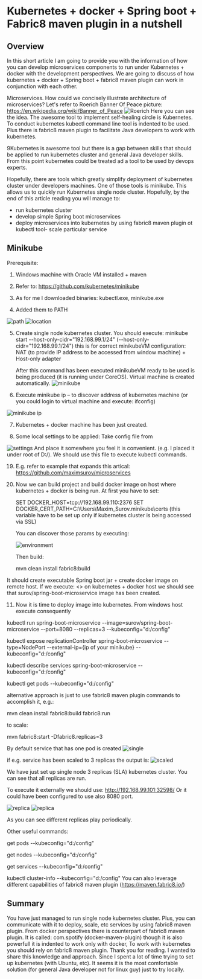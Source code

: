 

# Kubernetes + docker + Spring boot + Fabric8 maven plugin in a nutshell

## Overview

In this short article I am going to provide you with the information of how you can develop microservices components to run under Kubernetes + docker with the development perspectives. We are going to discuss of how kubernetes + docker + Spring boot + fabric8 maven plugin can work in conjunction with each other.

Microservices. How could we concisely illustrate architecture of microservices?  Let's refer to Roerich Banner Of Peace picture: https://en.wikipedia.org/wiki/Banner_of_Peace
![](docs/img/BannerOfPeace.png?raw=true "Roerich")
Here you can see the idea. The awesome tool to implement self-healing circle is Kubernetes. To conduct kubernetes kubectl command line tool is indented to be used. Plus there is fabric8 maven plugin to facilitate Java developers to work with kubernetes.

9Kubernetes is awesome tool but there is a gap between skills that should be applied to run kubernetes cluster and general Java developer skills. From this point kubernetes could be treated ad a tool to be used by devops experts.

Hopefully, there are tools which greatly simplify deployment of kubernetes cluster under developers machines. One of those tools is minikube. This allows us to quickly run Kubernetes single node cluster.
Hopefully, by the end of this article reading you will manage to:

- run kubernetes cluster
- develop simple Spring boot microservices
- deploy microservices into kubernetes by using fabric8 maven plugin ot kubectl tool- scale particular service


## Minikube

Prerequisite:

1. Windows machine with Oracle VM installed + maven

2. Refer to: https://github.com/kubernetes/minikube

3. As for me I downloaded binaries: kubectl.exe, minikube.exe

4. Added them to PATH

![](docs/img/path.png?raw=true "path")
![](docs/img/location.png?raw=true "location")


5. Create single node kubernetes cluster. You should execute:
     minikube start --host-only-cidr="192.168.99.1/24"
     (--host-only-cidr="192.168.99.1/24") this is for correct minikubeVM configuration: NAT (to provide IP address to be accessed from window machine) + Host-only adapter

     After this command has been executed minikubeVM ready to be used is being produced (it is running under CoreOS).  Virtual machine is created automatically.
      ![](docs/img/minikube.png?raw=true "minikube")


6. Execute minikube ip – to discover address of kubernetes machine (or you could login to virtual machine and execute: ifconfig)

  ![](docs/img/ip.png?raw=true "minikube ip")


7. Kubernetes + docker machine has been just created.

8. Some local settings to be applied:
Take config file from

 ![](docs/img/settings.png?raw=true "settings")
  And place it somewhere you feel it is convenient. (e.g. I placed it under root of D:/). We should use this file to execute kubectl commands.  

19.  E.g. refer to example that expands this artical:  https://github.com/maximsurov/microservices

10. Now we can build project and build docker image on host where kubernetes + docker is being run.
    At first you have to set:

    SET DOCKER_HOST=tcp://192.168.99.110:2376
    SET DOCKER_CERT_PATH=C:\Users\Maxim_Surov\.minikube\certs
    (this variable have to be set up only if kubernetes cluster is being accessed via SSL)

    You can discover those params by executing:

    ![](docs/img/environment.png?raw=true "environment") 
     
    Then build:

    mvn clean install fabric8:build

It should create executable Spring boot jar + create docker image on remote host.
If we execute: <<docker images>> on kubernetes + docker host we should see that surov/spring-boot-microservice image has been created.

11. Now it is time to deploy image into kubernetes. From windows host execute consequently 

 kubectl run spring-boot-microservice --image=surov/spring-boot-microservice --port=8080 --replicas=3 --kubeconfig="d:/config"
 
 kubectl expose replicationController spring-boot-microservice --type=NodePort --external-ip={ip of your minikube} --kubeconfig="d:/config"
 
 kubectl describe services spring-boot-microservice --kubeconfig="d:/config"
 
 kubectl get pods --kubeconfig="d:/config"

 alternative approach is just to use fabric8 maven plugin commands to accomplish it, e.g.:
 
 mvn clean install fabric8:build fabric8:run
 
 to scale:
 
 mvn fabric8:start -Dfabric8.replicas=3
 
 By default service that has one pod is created
 ![](docs/img/single.png?raw=true "single")
 
 if e.g. service has been scaled to 3 replicas the output is:
 ![](docs/img/whole.png?raw=true "scaled")
 
 We have just set up single node 3 replicas (SLA) kubernetes cluster. You can see that all replicas are run.

 To execute it externally we should use: http://192.168.99.101:32598/
 Or it could have been configured to use also 8080 port.
 
 ![](docs/img/replica1.png?raw=true "replica")
 ![](docs/img/replica2.png?raw=true "replica")
 
 As you can see different replicas play periodically.

Other useful commands:

 get pods --kubeconfig="d:/config"

 get nodes --kubeconfig="d:/config"

 get services --kubeconfig="d:/config"

 kubectl cluster-info --kubeconfig="d:/config" 
You can also leverage different capabilities of fabric8 maven plugin (https://maven.fabric8.io/)

 
## Summary
You have just managed to run single node kubernetes cluster. Plus, you can communicate with it to deploy, scale, etc services by using fabric8 maven plugin.
From docker perspectives there is counterpart of fabric8 maven plugin. It is called: com.spotify (docker-maven-plugin) though it is also powerfull it is indented to work only with docker, To work with kubernetes you should rely on fabric8 maven plugin.
Thank you for reading. I wanted to share this knowledge and approach. Since I spent a lot of time trying to set up kubernetes (with Ubuntu, etc). It seems it is the most comfortable solution (for general Java developer not for linux guy) just to try locally.
 
